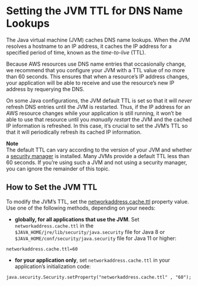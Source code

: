 # Setting the JVM TTL for DNS Name Lookups<a name="java-dg-jvm-ttl"></a>

The Java virtual machine \(JVM\) caches DNS name lookups\. When the JVM resolves a hostname to an IP address, it caches the IP address for a specified period of time, known as the *time\-to\-live* \(TTL\)\.

Because AWS resources use DNS name entries that occasionally change, we recommend that you configure your JVM with a TTL value of no more than 60 seconds\. This ensures that when a resource’s IP address changes, your application will be able to receive and use the resource’s new IP address by requerying the DNS\.

On some Java configurations, the JVM default TTL is set so that it will *never* refresh DNS entries until the JVM is restarted\. Thus, if the IP address for an AWS resource changes while your application is still running, it won’t be able to use that resource until you *manually restart* the JVM and the cached IP information is refreshed\. In this case, it’s crucial to set the JVM’s TTL so that it will periodically refresh its cached IP information\.

**Note**  
The default TTL can vary according to the version of your JVM and whether a [security manager](http://docs.oracle.com/javase/tutorial/essential/environment/security.html) is installed\. Many JVMs provide a default TTL less than 60 seconds\. If you’re using such a JVM and not using a security manager, you can ignore the remainder of this topic\.

## How to Set the JVM TTL<a name="how-to-set-the-jvm-ttl"></a>

To modify the JVM’s TTL, set the [networkaddress\.cache\.ttl](http://docs.oracle.com/javase/7/docs/technotes/guides/net/properties.html) property value\. Use one of the following methods, depending on your needs:
+  **globally, for all applications that use the JVM**\. Set `networkaddress.cache.ttl` in the `$JAVA_HOME/jre/lib/security/java.security` file for Java 8 or `$JAVA_HOME/conf/security/java.security` file for Java 11 or higher:

  ```
  networkaddress.cache.ttl=60
  ```
+  **for your application only**, set `networkaddress.cache.ttl` in your application’s initialization code:

  ```
  java.security.Security.setProperty("networkaddress.cache.ttl" , "60");
  ```